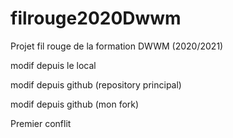 # filrouge2020Dwwm

Projet fil rouge de la formation DWWM (2020/2021)

modif depuis le local

modif depuis github (repository principal)

modif depuis github (mon fork)

Premier conflit
